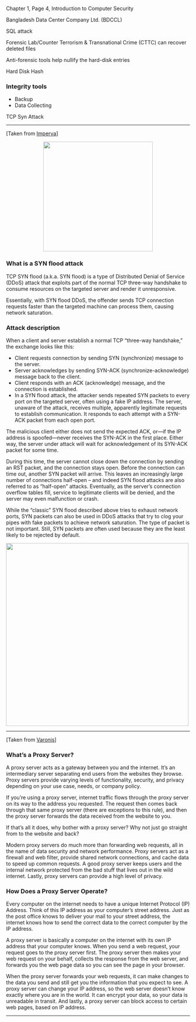 Chapter 1, Page 4, Introduction to Computer Security

Bangladesh Data Center Company Ltd. (BDCCL)

SQL attack

Forensic Lab/Counter Terrorism & Transnational Crime (CTTC) can recover deleted files

Anti-forensic tools help nullify the hard-disk entries

Hard Disk Hash

### Integrity tools

- Backup
- Data Collecting

TCP Syn Attack

---

[Taken from [Imperva](https://www.imperva.com/learn/ddos/syn-flood/)]

<div style="flex: 1; display: flex; justify-content: center;">
  <img src="https://www.imperva.com/wp-content/uploads/sites/13/2020/03/diagram-52@3x.png" width="300px">
</div>

### What is a SYN flood attack

TCP SYN flood (a.k.a. SYN flood) is a type of Distributed Denial of Service (DDoS) attack that exploits part of the normal TCP three-way handshake to consume resources on the targeted server and render it unresponsive.

Essentially, with SYN flood DDoS, the offender sends TCP connection requests faster than the targeted machine can process them, causing network saturation.

### Attack description

When a client and server establish a normal TCP “three-way handshake,” the exchange looks like this:

- Client requests connection by sending SYN (synchronize) message to the server.
- Server acknowledges by sending SYN-ACK (synchronize-acknowledge) message back to the client.
- Client responds with an ACK (acknowledge) message, and the connection is established.
- In a SYN flood attack, the attacker sends repeated SYN packets to every port on the targeted server, often using a fake IP address. The server, unaware of the attack, receives multiple, apparently legitimate requests to establish communication. It responds to each attempt with a SYN-ACK packet from each open port.

The malicious client either does not send the expected ACK, or—if the IP address is spoofed—never receives the SYN-ACK in the first place. Either way, the server under attack will wait for acknowledgement of its SYN-ACK packet for some time.

During this time, the server cannot close down the connection by sending an RST packet, and the connection stays open. Before the connection can time out, another SYN packet will arrive. This leaves an increasingly large number of connections half-open – and indeed SYN flood attacks are also referred to as “half-open” attacks. Eventually, as the server’s connection overflow tables fill, service to legitimate clients will be denied, and the server may even malfunction or crash.

While the “classic” SYN flood described above tries to exhaust network ports, SYN packets can also be used in DDoS attacks that try to clog your pipes with fake packets to achieve network saturation. The type of packet is not important. Still, SYN packets are often used because they are the least likely to be rejected by default.

<img src="https://www.imperva.com/learn/wp-content/uploads/sites/13/2019/01/syn-flood.jpg.webp" width="500px">

---

[Taken from [Varonis](https://www.varonis.com/blog/what-is-a-proxy-server/)]

### What’s a Proxy Server?

A proxy server acts as a gateway between you and the internet. It’s an intermediary server separating end users from the websites they browse. Proxy servers provide varying levels of functionality, security, and privacy depending on your use case, needs, or company policy.

If you’re using a proxy server, internet traffic flows through the proxy server on its way to the address you requested. The request then comes back through that same proxy server (there are exceptions to this rule), and then the proxy server forwards the data received from the website to you.

If that’s all it does, why bother with a proxy server? Why not just go straight from to the website and back?

Modern proxy servers do much more than forwarding web requests, all in the name of data security and network performance. Proxy servers act as a firewall and web filter, provide shared network connections, and cache data to speed up common requests. A good proxy server keeps users and the internal network protected from the bad stuff that lives out in the wild internet. Lastly, proxy servers can provide a high level of privacy.

### How Does a Proxy Server Operate?

Every computer on the internet needs to have a unique Internet Protocol (IP) Address. Think of this IP address as your computer’s street address. Just as the post office knows to deliver your mail to your street address, the internet knows how to send the correct data to the correct computer by the IP address.

A proxy server is basically a computer on the internet with its own IP address that your computer knows. When you send a web request, your request goes to the proxy server first. The proxy server then makes your web request on your behalf, collects the response from the web server, and forwards you the web page data so you can see the page in your browser.

When the proxy server forwards your web requests, it can make changes to the data you send and still get you the information that you expect to see. A proxy server can change your IP address, so the web server doesn’t know exactly where you are in the world. It can encrypt your data, so your data is unreadable in transit. And lastly, a proxy server can block access to certain web pages, based on IP address.

---
